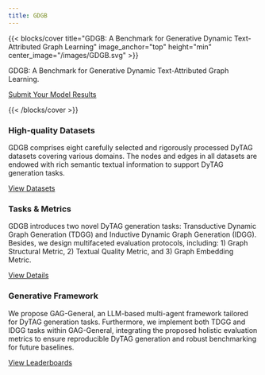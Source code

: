 ```yaml
---
title: GDGB
---
```


{{< blocks/cover title="GDGB: A Benchmark for Generative Dynamic Text-Attributed Graph Learning" image_anchor="top" height="min" center_image="/images/GDGB.svg" >}}
<div class="mx-auto text-center">
    <p class="lead mt-3 description">GDGB: A Benchmark for Generative Dynamic Text-Attributed Graph Learning.</p>
    <p class="lead">
        <a href="https://docs.google.com/forms/d/e/1FAIpQLSchjDliqcIO2FYY0qmjenHcLSNvqa-0poV1PrbRGph2XwZ8RA/viewform" class="submit-link">
            Submit Your Model Results <i class="fas fa-arrow-right"></i>
        </a>
    </p>
</div>
{{< /blocks/cover >}}

<div class="container-fluid features-section">
    <div class="container py-5">
        <div class="row mx-0">
            <div class="col-lg-4 mb-4">
                <div class="feature-box">
                    <div class="text-center mb-3">
                        <i class="fas fa-network-wired fa-3x"></i>
                        <h3 class="mt-3">High-quality Datasets</h3>
                    </div>
                    <p class="feature-text">GDGB comprises eight carefully selected and rigorously processed DyTAG datasets covering various domains. The nodes and edges in all datasets are endowed with rich semantic textual information to support DyTAG generation tasks. </p>
                    <a class="btn btn-secondary" href="/datasets/">View Datasets</a>
                </div>
            </div>
            <div class="col-lg-4 mb-4">
                <div class="feature-box">
                    <div class="text-center mb-3">
                        <i class="fas fa-chart-line fa-3x"></i>
                        <h3 class="mt-3">Tasks & Metrics</h3>
                    </div>
                    <p class="feature-text">GDGB introduces two novel DyTAG generation tasks: Transductive Dynamic Graph Generation (TDGG) and Inductive Dynamic Graph Generation (IDGG). Besides, we design multifaceted evaluation protocols, including: 1) Graph Structural Metric, 2) Textual Quality Metric, and 3) Graph Embedding Metric.</p>
                    <a class="btn btn-secondary" href="/get-started/">View Details</a>
                </div>
            </div>
            <div class="col-lg-4 mb-4">
                <div class="feature-box">
                    <div class="text-center mb-3">
                        <i class="fas fa-rocket fa-3x"></i>
                        <h3 class="mt-3">Generative Framework</h3>
                    </div>
                    <p class="feature-text">We propose GAG-General, an LLM-based multi-agent framework tailored for DyTAG generation tasks. Furthermore, we implement both TDGG and IDGG tasks within GAG-General, integrating the proposed holistic evaluation metrics to ensure reproducible DyTAG generation and robust benchmarking for future baselines.</p>
                    <a class="btn btn-secondary" href="/leaderboard/">View Leaderboards</a>
                </div>
            </div>
        </div>
    </div>
</div>
